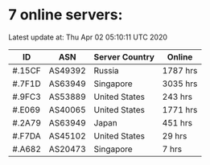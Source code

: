# 7 online servers:

Latest update at: Thu Apr 02 05:10:11 UTC 2020

| ID | ASN | Server Country | Online |
| -- | --- | -------------- | ------ |
| #.15CF | AS49392 | Russia | 1787 hrs |
| #.7F1D | AS63949 | Singapore | 3035 hrs |
| #.9FC3 | AS53889 | United States | 243 hrs |
| #.E069 | AS40065 | United States | 1771 hrs |
| #.2A79 | AS63949 | Japan | 451 hrs |
| #.F7DA | AS45102 | United States | 29 hrs |
| #.A682 | AS20473 | Singapore | 7 hrs |

